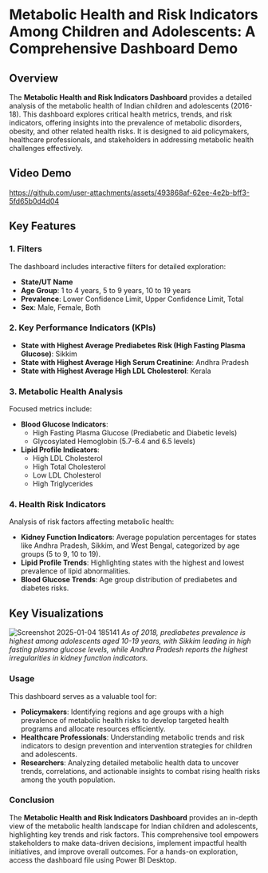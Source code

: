 # Metabolic Health and Risk Indicators Among Children and Adolescents: A Comprehensive Dashboard Demo  

## Overview  
The **Metabolic Health and Risk Indicators Dashboard** provides a detailed analysis of the metabolic health of Indian children and adolescents (2016-18). This dashboard explores critical health metrics, trends, and risk indicators, offering insights into the prevalence of metabolic disorders, obesity, and other related health risks. It is designed to aid policymakers, healthcare professionals, and stakeholders in addressing metabolic health challenges effectively.  

## Video Demo  

https://github.com/user-attachments/assets/493868af-62ee-4e2b-bff3-5fd65b0d4d04

## Key Features

### 1. **Filters**  
The dashboard includes interactive filters for detailed exploration:  
- **State/UT Name**  
- **Age Group**: 1 to 4 years, 5 to 9 years, 10 to 19 years  
- **Prevalence**: Lower Confidence Limit, Upper Confidence Limit, Total  
- **Sex**: Male, Female, Both  

### 2. **Key Performance Indicators (KPIs)**  
- **State with Highest Average Prediabetes Risk (High Fasting Plasma Glucose)**: Sikkim  
- **State with Highest Average High Serum Creatinine**: Andhra Pradesh  
- **State with Highest Average High LDL Cholesterol**: Kerala  

### 3. **Metabolic Health Analysis**  
Focused metrics include:  
- **Blood Glucose Indicators**:  
  - High Fasting Plasma Glucose (Prediabetic and Diabetic levels)  
  - Glycosylated Hemoglobin (5.7-6.4 and 6.5 levels)  
- **Lipid Profile Indicators**:  
  - High LDL Cholesterol  
  - High Total Cholesterol  
  - Low LDL Cholesterol  
  - High Triglycerides  

### 4. **Health Risk Indicators**  
Analysis of risk factors affecting metabolic health:  
- **Kidney Function Indicators**: Average population percentages for states like Andhra Pradesh, Sikkim, and West Bengal, categorized by age groups (5 to 9, 10 to 19).  
- **Lipid Profile Trends**: Highlighting states with the highest and lowest prevalence of lipid abnormalities.  
- **Blood Glucose Trends**: Age group distribution of prediabetes and diabetes risks.   

## Key Visualizations  
![Screenshot 2025-01-04 185141](https://github.com/user-attachments/assets/7619004f-4f0b-4b69-81d4-38c9d5a9f774)
*As of 2018, prediabetes prevalence is highest among adolescents aged 10-19 years, with Sikkim leading in high fasting plasma glucose levels, while Andhra Pradesh reports the highest irregularities in kidney function indicators.*

### Usage  
This dashboard serves as a valuable tool for:
- **Policymakers**: Identifying regions and age groups with a high prevalence of metabolic health risks to develop targeted health programs and allocate resources efficiently.  
- **Healthcare Professionals**: Understanding metabolic trends and risk indicators to design prevention and intervention strategies for children and adolescents.  
- **Researchers**: Analyzing detailed metabolic health data to uncover trends, correlations, and actionable insights to combat rising health risks among the youth population.  

### Conclusion  
The **Metabolic Health and Risk Indicators Dashboard** provides an in-depth view of the metabolic health landscape for Indian children and adolescents, highlighting key trends and risk factors. This comprehensive tool empowers stakeholders to make data-driven decisions, implement impactful health initiatives, and improve overall outcomes. For a hands-on exploration, access the dashboard file using Power BI Desktop.

